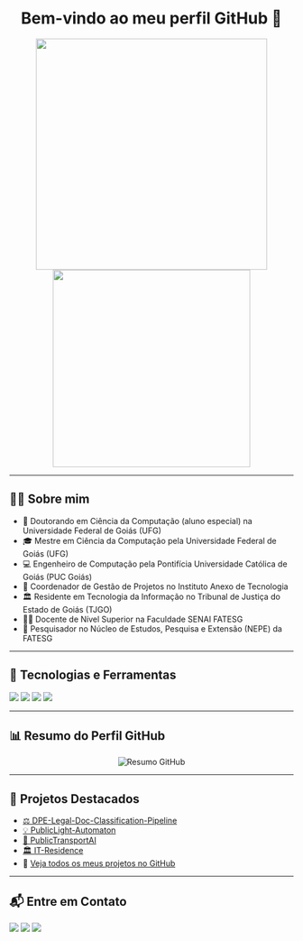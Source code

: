 <h1 align="center">Bem-vindo ao meu perfil GitHub 👋</h1>

<p align="center">
  <img src="https://github-readme-stats.vercel.app/api?username=Willgnner-Santos&show_icons=true&theme=dracula" width="410"/>
  <img src="https://github-readme-stats.vercel.app/api/top-langs/?username=Willgnner-Santos&layout=compact&theme=dracula" width="350"/>
</p>

---

## 🙋‍♂️ Sobre mim

- 🧠 Doutorando em Ciência da Computação (aluno especial) na Universidade Federal de Goiás (UFG)  
- 🎓 Mestre em Ciência da Computação pela Universidade Federal de Goiás (UFG)  
- 💻 Engenheiro de Computação pela Pontifícia Universidade Católica de Goiás (PUC Goiás)  
- 📂 Coordenador de Gestão de Projetos no Instituto Anexo de Tecnologia  
- 🏛️ Residente em Tecnologia da Informação no Tribunal de Justiça do Estado de Goiás (TJGO)  
- 👨‍🏫 Docente de Nível Superior na Faculdade SENAI FATESG  
- 🔬 Pesquisador no Núcleo de Estudos, Pesquisa e Extensão (NEPE) da FATESG

---

## 🚀 Tecnologias e Ferramentas

<p>
  <img src="https://img.shields.io/badge/Python-3670A0?style=for-the-badge&logo=python&logoColor=ffdd54"/>
  <img src="https://img.shields.io/badge/Streamlit-FF4B4B?style=for-the-badge&logo=streamlit&logoColor=white"/>
  <img src="https://img.shields.io/badge/PowerBI-F2C811?style=for-the-badge&logo=powerbi&logoColor=black"/>
  <img src="https://img.shields.io/badge/Qlik%20Sense-009846?style=for-the-badge&logo=qlik&logoColor=white"/>
</p>

---

## 📊 Resumo do Perfil GitHub

<p align="center">
  <img src="https://github-profile-summary-cards.vercel.app/api/cards/profile-details?username=Willgnner-Santos&theme=2077" alt="Resumo GitHub"/>
</p>

---

## 📂 Projetos Destacados

- [⚖️ DPE-Legal-Doc-Classification-Pipeline](https://github.com/Willgnner-Santos/DPE-Legal-Doc-Classification-Pipeline)  
- [💡 PublicLight-Automaton](https://github.com/Willgnner-Santos/PublicLight-Automaton)  
- [🚌 PublicTransportAI](https://github.com/Willgnner-Santos/PublicTransportAI)  
- [🏛️ IT-Residence](https://github.com/Willgnner-Santos/IT-Residence)  
- 🔗 [Veja todos os meus projetos no GitHub](https://github.com/Willgnner-Santos?tab=repositories)

---

## 📬 Entre em Contato

<p>
  <a href="https://www.linkedin.com/in/willgnner-ferreira-santos-20bb6a17a"><img src="https://img.shields.io/badge/-LinkedIn-0077B5?style=for-the-badge&logo=linkedin&logoColor=white"/></a>
  <a href="mailto:eng.willgnner@gmail.com"><img src="https://img.shields.io/badge/-Email-D14836?style=for-the-badge&logo=gmail&logoColor=white"/></a>
  <a href="https://www.instagram.com/willgnner/"><img src="https://img.shields.io/badge/-Instagram-E4405F?style=for-the-badge&logo=instagram&logoColor=white"/></a>
</p>
